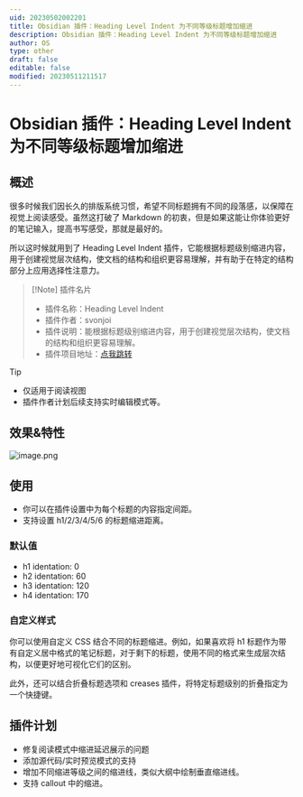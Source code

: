 ```yaml
---
uid: 20230502002201
title: Obsidian 插件：Heading Level Indent 为不同等级标题增加缩进
description: Obsidian 插件：Heading Level Indent 为不同等级标题增加缩进
author: OS
type: other
draft: false
editable: false
modified: 20230511211517
---
```


# Obsidian 插件：Heading Level Indent 为不同等级标题增加缩进

## 概述

很多时候我们因长久的排版系统习惯，希望不同标题拥有不同的段落感，以保障在视觉上阅读感受。虽然这打破了 Markdown 的初衷，但是如果这能让你体验更好的笔记输入，提高书写感受，那就是最好的。

所以这时候就用到了 Heading Level Indent 插件，它能根据标题级别缩进内容，用于创建视觉层次结构，使文档的结构和组织更容易理解，并有助于在特定的结构部分上应用选择性注意力。

> [!Note] 插件名片
> - 插件名称：Heading Level Indent
> - 插件作者：svonjoi
> - 插件说明：能根据标题级别缩进内容，用于创建视觉层次结构，使文档的结构和组织更容易理解。
> - 插件项目地址：[点我跳转](https://github.com/svonjoi/obsidian-heading-level-indent)

>[!Tip]
>- 仅适用于阅读视图
>- 插件作者计划后续支持实时编辑模式等。

## 效果&特性

![image.png](https://cdn.pkmer.cn/images/20230502003613.png!pkmer)

## 使用

- 你可以在插件设置中为每个标题的内容指定间距。
- 支持设置 h1/2/3/4/5/6 的标题缩进距离。

### 默认值

- h1 identation: 0
- h2 identation: 60
- h3 identation: 120
- h4 identation: 170

### 自定义样式

你可以使用自定义 CSS 结合不同的标题缩进。例如，如果喜欢将 h1 标题作为带有自定义居中格式的笔记标题，对于剩下的标题，使用不同的格式来生成层次结构，以便更好地可视化它们的区别。

此外，还可以结合折叠标题选项和 creases 插件，将特定标题级别的折叠指定为一个快捷键。

## 插件计划

- 修复阅读模式中缩进延迟展示的问题
- 添加源代码/实时预览模式的支持
- 增加不同缩进等级之间的缩进线，类似大纲中绘制垂直缩进线。
- 支持 callout 中的缩进。